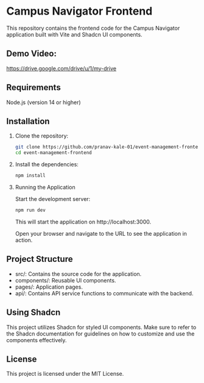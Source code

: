 # Campus Navigator Frontend

   This repository contains the frontend code for the Campus Navigator application built with Vite and Shadcn UI components.

   ## Demo Video: 
   
   https://drive.google.com/drive/u/1/my-drive

## Requirements
   Node.js (version 14 or higher)
   
## Installation
   
   1. Clone the repository:
      
      ```bash
      git clone https://github.com/pranav-kale-01/event-management-frontend
      cd event-management-frontend
      ```
      
   2. Install the dependencies:

      ```bash
      npm install
      ```
      
   3. Running the Application

      Start the development server:

         ```bash
         npm run dev
         ```

      This will start the application on http://localhost:3000.

      Open your browser and navigate to the URL to see the application in action.

## Project Structure
   
   * src/: Contains the source code for the application.
   * components/: Reusable UI components.
   * pages/: Application pages.
   * api/: Contains API service functions to communicate with the backend.


## Using Shadcn

   This project utilizes Shadcn for styled UI components. Make sure to refer to the Shadcn documentation for guidelines on how to customize and use the components effectively.

## License
   
   This project is licensed under the MIT License.
